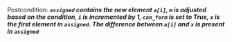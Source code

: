 Postcondition: ***`assigned` contains the new element `a[i]`, `m` is adjusted based on the condition, `i` is incremented by 1, `can_form` is set to True, `x` is the first element in `assigned`. The difference between `a[i]` and `x` is present in `assigned`***